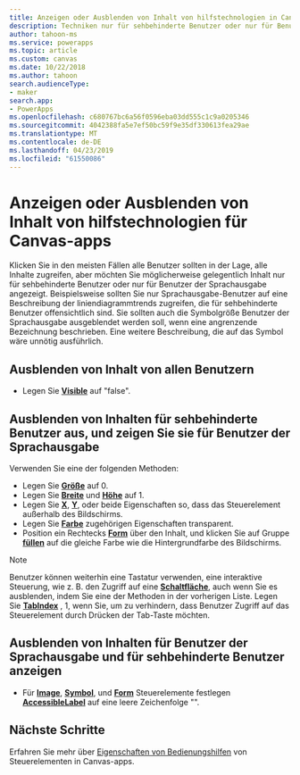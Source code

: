 ```yaml
---
title: Anzeigen oder Ausblenden von Inhalt von hilfstechnologien in Canvas-apps | Microsoft-Dokumentation
description: Techniken nur für sehbehinderte Benutzer oder nur für Benutzer der Sprachausgabe für Canvas-apps nur Inhalt anzeigen
author: tahoon-ms
ms.service: powerapps
ms.topic: article
ms.custom: canvas
ms.date: 10/22/2018
ms.author: tahoon
search.audienceType:
- maker
search.app:
- PowerApps
ms.openlocfilehash: c680767bc6a56f0596eba03dd555c1c9a0205346
ms.sourcegitcommit: 4042388fa5e7ef50bc59f9e35df330613fea29ae
ms.translationtype: MT
ms.contentlocale: de-DE
ms.lasthandoff: 04/23/2019
ms.locfileid: "61550086"
---
```

# <a name="show-or-hide-content-from-assistive-technologies-for-canvas-apps"></a>Anzeigen oder Ausblenden von Inhalt von hilfstechnologien für Canvas-apps

Klicken Sie in den meisten Fällen alle Benutzer sollten in der Lage, alle Inhalte zugreifen, aber möchten Sie möglicherweise gelegentlich Inhalt nur für sehbehinderte Benutzer oder nur für Benutzer der Sprachausgabe angezeigt. Beispielsweise sollten Sie nur Sprachausgabe-Benutzer auf eine Beschreibung der liniendiagrammtrends zugreifen, die für sehbehinderte Benutzer offensichtlich sind. Sie sollten auch die Symbolgröße Benutzer der Sprachausgabe ausgeblendet werden soll, wenn eine angrenzende Bezeichnung beschrieben. Eine weitere Beschreibung, die auf das Symbol wäre unnötig ausführlich.

## <a name="hide-content-from-all-users"></a>Ausblenden von Inhalt von allen Benutzern

* Legen Sie **[Visible](controls/properties-core.md)** auf "false".

## <a name="hide-content-from-sighted-users-and-show-it-to-screen-reader-users"></a>Ausblenden von Inhalten für sehbehinderte Benutzer aus, und zeigen Sie sie für Benutzer der Sprachausgabe

Verwenden Sie eine der folgenden Methoden:

* Legen Sie **[Größe](controls/properties-text.md)** auf 0.
* Legen Sie **[Breite](controls/properties-size-location.md)** und **[Höhe](controls/properties-size-location.md)** auf 1.
* Legen Sie  **[X](controls/properties-size-location.md)**,  **[Y](controls/properties-size-location.md)**, oder beide Eigenschaften so, dass das Steuerelement außerhalb des Bildschirms.
* Legen Sie **[Farbe](controls/properties-color-border.md)** zugehörigen Eigenschaften transparent.
* Position ein Rechtecks **[Form](controls/control-shapes-icons.md)** über den Inhalt, und klicken Sie auf Gruppe **[füllen](controls/properties-color-border.md)** auf die gleiche Farbe wie die Hintergrundfarbe des Bildschirms.

> [!NOTE]
> Benutzer können weiterhin eine Tastatur verwenden, eine interaktive Steuerung, wie z. B. den Zugriff auf eine  **[Schaltfläche](controls/control-button.md)**, auch wenn Sie es ausblenden, indem Sie eine der Methoden in der vorherigen Liste. Legen Sie **[TabIndex](controls/properties-accessibility.md)** , 1, wenn Sie, um zu verhindern, dass Benutzer Zugriff auf das Steuerelement durch Drücken der Tab-Taste möchten.

## <a name="hide-content-from-screen-reader-users-and-show-it-to-sighted-users"></a>Ausblenden von Inhalten für Benutzer der Sprachausgabe und für sehbehinderte Benutzer anzeigen

* Für  **[Image](controls/control-image.md)**,  **[Symbol](controls/control-shapes-icons.md)**, und **[Form](controls/control-shapes-icons.md)** Steuerelemente festlegen **[AccessibleLabel](controls/properties-accessibility.md)** auf eine leere Zeichenfolge "".

## <a name="next-steps"></a>Nächste Schritte

Erfahren Sie mehr über [Eigenschaften von Bedienungshilfen](controls/properties-accessibility.md) von Steuerelementen in Canvas-apps.
